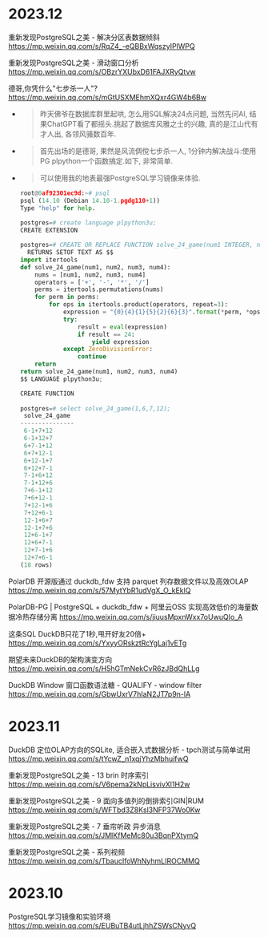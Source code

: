 
# 2023.12

重新发现PostgreSQL之美 - 解决分区表数据倾斜 https://mp.weixin.qq.com/s/RqZ4_-eQBBxWqszyIPlWPQ

重新发现PostgreSQL之美 - 滑动窗口分析 https://mp.weixin.qq.com/s/OBzrYXUbxD61FAJXRyQtvw

德哥,你凭什么"七步杀一人"? https://mp.weixin.qq.com/s/mGtUSXMEhmXQxr4GW4b6Bw
- > 昨天佛爷在数据库群里起哄, 怎么用SQL解决24点问题, 当然先问AI, 结果ChatGPT看了都摇头.挑起了数据库风雅之士的兴趣, 真的是江山代有才人出, 各领风骚数百年.
- > 首先出场的是德哥, 果然是风流倜傥七步杀一人, 1分钟内解决战斗:使用PG plpython一个函数搞定.如下, 非常简单.
- > 可以使用我的地表最强PostgreSQL学习镜像来体验.
  ```py
  root@0af92301ec9d:~# psql  
  psql (14.10 (Debian 14.10-1.pgdg110+1))  
  Type "help" for help.  
    
  postgres=# create language plpython3u;  
  CREATE EXTENSION  

  postgres=# CREATE OR REPLACE FUNCTION solve_24_game(num1 INTEGER, num2 INTEGER, num3 INTEGER, num4 INTEGER)  
    RETURNS SETOF TEXT AS $$  
  import itertools  
  def solve_24_game(num1, num2, num3, num4):  
      nums = [num1, num2, num3, num4]  
      operators = ['+', '-', '*', '/']  
      perms = itertools.permutations(nums)  
      for perm in perms:  
          for ops in itertools.product(operators, repeat=3):  
              expression = "{0}{4}{1}{5}{2}{6}{3}".format(*perm, *ops)  
              try:  
                  result = eval(expression)  
                  if result == 24:  
                      yield expression  
              except ZeroDivisionError:  
                  continue  
      return
  return solve_24_game(num1, num2, num3, num4)  
  $$ LANGUAGE plpython3u;  

  CREATE FUNCTION  
      
  postgres=# select solve_24_game(1,6,7,12);  
   solve_24_game   
  ---------------  
   6-1+7+12  
   6-1+12+7  
   6+7-1+12  
   6+7+12-1  
   6+12-1+7  
   6+12+7-1  
   7-1+6+12  
   7-1+12+6  
   7+6-1+12  
   7+6+12-1  
   7+12-1+6  
   7+12+6-1  
   12-1+6+7  
   12-1+7+6  
   12+6-1+7  
   12+6+7-1  
   12+7-1+6  
   12+7+6-1  
  (18 rows)
  ```

PolarDB 开源版通过 duckdb_fdw 支持 parquet 列存数据文件以及高效OLAP https://mp.weixin.qq.com/s/57MytYbR1udVgX_O_kEklQ

PolarDB-PG | PostgreSQL + duckdb_fdw + 阿里云OSS 实现高效低价的海量数据冷热存储分离 https://mp.weixin.qq.com/s/jiuusMpxnWxx7oUwuQIo_A

这条SQL DuckDB只花了1秒,甩开好友20倍+ https://mp.weixin.qq.com/s/YxyyORskztRcYgLaj1vETg

期望未来DuckDB的架构演变方向 https://mp.weixin.qq.com/s/H5hGTmNekCvR6zJBdQhLLg

DuckDB Window 窗口函数语法糖 - QUALIFY - window filter https://mp.weixin.qq.com/s/GbwUxrV7hIaN2JT7p9n-lA

# 2023.11

DuckDB 定位OLAP方向的SQLite, 适合嵌入式数据分析 - tpch测试与简单试用 https://mp.weixin.qq.com/s/tYcwZ_n1xqjYhzMbhuifwQ

重新发现PostgreSQL之美 - 13 brin 时序索引 https://mp.weixin.qq.com/s/V6pema2kNpLisvivXl1H2w

重新发现PostgreSQL之美 - 9 面向多值列的倒排索引GIN|RUM https://mp.weixin.qq.com/s/WFTbd3Z8Ksl3NFP37Wo0Kw

重新发现PostgreSQL之美 - 7 垂帘听政 异步消息 https://mp.weixin.qq.com/s/JMIKfMeMc80u3BqnPXtymQ

重新发现PostgreSQL之美 - 系列视频 https://mp.weixin.qq.com/s/TbaucIfoWhNyhmLIROCMMQ

# 2023.10

PostgreSQL学习镜像和实验环境 https://mp.weixin.qq.com/s/EUBuTB4utLjhhZSWsCNyvQ
